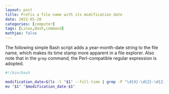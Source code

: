 ```yaml
---
layout: post
title: Prefix a file name with its modification date
date: 2022-05-28
categories: [computer]
tags: [Linux,Bash,command]
mathjax: false
---
```


The following simple Bash script adds a year-month-date string to the file name, which makes its time stamp more apparent in a file explorer. Also note that in the `grep` command, the Perl-compatible regular expression is adopted.

```bash
#!/bin/bash

modification_date=$(ls -l "$1" --full-time | grep -P "\d{4}-\d{2}-\d{2}" -o)
mv "$1" "$modification_date-$1"
```
